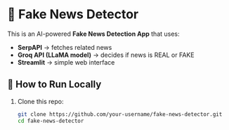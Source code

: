 # 📰 Fake News Detector

This is an AI-powered **Fake News Detection App** that uses:
- **SerpAPI** → fetches related news
- **Groq API (LLaMA model)** → decides if news is REAL or FAKE
- **Streamlit** → simple web interface

## 🚀 How to Run Locally
1. Clone this repo:
   ```bash
   git clone https://github.com/your-username/fake-news-detector.git
   cd fake-news-detector
